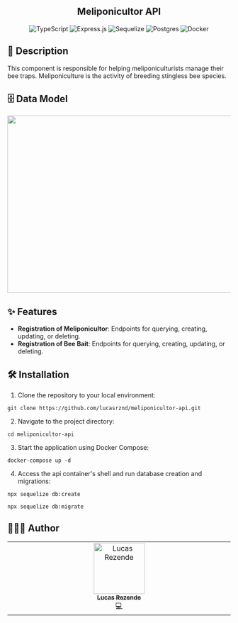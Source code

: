 <h2 align="center">Meliponicultor API</h2>

<div align="center">
  
![TypeScript](https://img.shields.io/badge/typescript-%23007ACC.svg?style=for-the-badge&logo=typescript&logoColor=white)
![Express.js](https://img.shields.io/badge/express.js-%23404d59.svg?style=for-the-badge&logo=express&logoColor=%2361DAFB)
![Sequelize](https://img.shields.io/badge/Sequelize-52B0E7?style=for-the-badge&logo=Sequelize&logoColor=white)
![Postgres](https://img.shields.io/badge/postgres-%23316192.svg?style=for-the-badge&logo=postgresql&logoColor=white)
![Docker](https://img.shields.io/badge/docker-%230db7ed.svg?style=for-the-badge&logo=docker&logoColor=white)
</div>

<h2 id="description">📙 Description</h2>

This component is responsible for helping meliponiculturists manage their bee traps. Meliponiculture is the activity of breeding stingless bee species.

<h2 id="dataModel">🗄️ Data Model</h2>

<img src="https://i.postimg.cc/8czCLycm/temp-Image-HTTmv-I.avif" data-canonical-src="https://postimg.cc/r07ckNSD" width="750" height="400" />

<h2 id="features">✨ Features</h2>

- **Registration of Meliponicultor**: Endpoints for querying, creating, updating, or deleting.
- **Registration of Bee Bait**: Endpoints for querying, creating, updating, or deleting.

<h2 id="installation">🛠️ Installation</h2>

1. Clone the repository to your local environment:

```
git clone https://github.com/lucasrznd/meliponicultor-api.git
```

2. Navigate to the project directory:

```
cd meliponicultor-api
```

3. Start the application using Docker Compose:

```
docker-compose up -d
```

4. Access the api container's shell and run database creation and migrations:

```
npx sequelize db:create
```

```
npx sequelize db:migrate
```

<h2 id="author">👨🏻‍💻 Author</h2>

<table>
  <tbody>
    <tr>
      <td align="center" valign="top" width="14.28%"><a href="https://github.com/lucasrznd"><img src="https://avatars.githubusercontent.com/u/101664450?v=4&v=" width="115px;" alt="Lucas Rezende"/><br /><sub><b>Lucas Rezende</b></sub></a><br/><a title="Código">💻</a></td>
  </tbody>
</table>
